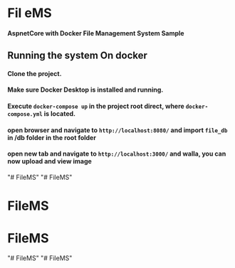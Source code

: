 # Fil eMS
#### AspnetCore with Docker File Management System Sample

## Running the system On docker
#### Clone the project.
#### Make sure Docker Desktop is installed and running.
#### Execute `docker-compose up` in the project root direct, where `docker-compose.yml` is located.
#### open browser and navigate to `http://localhost:8080/` and import `file_db` in /db folder in the root folder
#### open new tab and navigate to `http://localhost:3000/` and walla, you can now upload and view image
"# FileMS" 
"# FileMS" 
# FileMS
# FileMS
"# FileMS" 
"# FileMS" 
